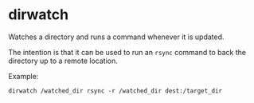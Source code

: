 # dirwatch

Watches a directory and runs a command whenever it is updated.

The intention is that it can be used to run an `rsync` command to back the
directory up to a remote location.

Example:

```shell script
dirwatch /watched_dir rsync -r /watched_dir dest:/target_dir
```
